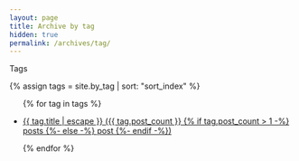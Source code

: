 ```yaml
---
layout: page
title: Archive by tag
hidden: true
permalink: /archives/tag/
---
```


Tags

{% assign tags = site.by_tag | sort: "sort_index" %}

<ul>

{% for tag in tags %}

<li>
  <a href="{{ tag.url | relative_url }}">
    {{ tag.title | escape }} ({{ tag.post_count }}
    {% if tag.post_count > 1 -%} posts {%- else -%} post {%- endif -%})
  </a>
</li>

{% endfor %}

</ul>
